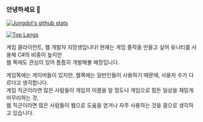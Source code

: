 ### 안녕하세요 👋
[![Jungdol's github stats](https://github-readme-stats.vercel.app/api?username=Jungdol&theme=dark&show_icons=true)](https://github.com/Jungdol/github-readme-stats)

[![Top Langs](https://github-readme-stats.vercel.app/api/top-langs/?username=Jungdol&langs_count=8l&theme=dark)](https://github.com/Jungdol/github-readme-stats)

게임 클라이언트, 웹 개발자 지망생입니다!
현재는 게임 졸작을 만들고 싶어 유니티를 사용해 C#의 비중이 높지만<br>
웹 쪽에도 관심이 있어 틈틈히 개발해볼 예정입니다.

게임쪽에는 게이머들이 있지만, 웹쪽에는 일반인들이 사용하기 때문에, 사용자 수가 다르다고 생각합니다.<br>
게임 직군이라면 많은 사람들이 게임의 이름을 알 정도나 게임으로 힘든 일상을 재밌게 마무리하는 것,<br>
웹 직군이라면 많은 사람들이 웹으로 도움을 얻거나 자주 사용하는 것을 꿈으로 생각하고 있습니다.<br>

